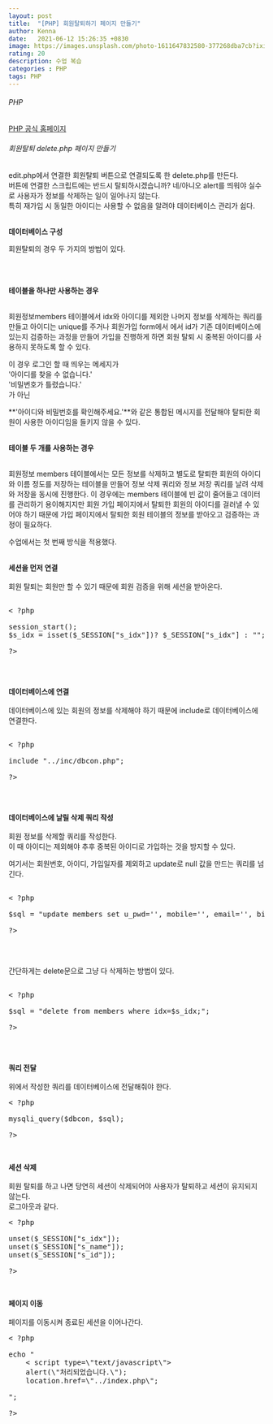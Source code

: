 ```yaml
---
layout: post
title:  "[PHP] 회원탈퇴하기 페이지 만들기"
author: Kenna
date:   2021-06-12 15:26:35 +0830
image: https://images.unsplash.com/photo-1611647832580-377268dba7cb?ixid=MnwxMjA3fDB8MHxzZWFyY2h8OHx8cGhwfGVufDB8fDB8fA%3D%3D&ixlib=rb-1.2.1&auto=format&fit=crop&w=500&q=60
rating: 20
description: 수업 복습
categories : PHP
tags: PHP
---
```


###### PHP
[PHP 공식 홈페이지]("https://www.php.net/")


###### 회원탈퇴 delete.php 페이지 만들기

edit.php에서 연결한 회원탈퇴 버튼으로 연결되도록 한 delete.php를 만든다.  
버튼에 연결한 스크립트에는 반드시
탈퇴하시겠습니까? 네/아니오 alert를 띄워야 실수로 사용자가 정보를 삭제하는 일이 일어나지 않는다.  
특히 재가입 시 동일한 아이디는 사용할 수 없음을 알려야 데이터베이스 관리가 쉽다.  
<br>

**데이터베이스 구성**
  
회원탈퇴의 경우 두 가지의 방법이 있다.

<br><br>
  
**테이블을 하나만 사용하는 경우**  

<br>
회원정보members 테이블에서 idx와 아이디를 제외한 나머지 정보를 삭제하는 쿼리를 만들고  
아이디는 unique를 주거나 회원가입 form에서 에서 id가 기존 데이터베이스에 있는지 검증하는 과정을 만들어  
가입을 진행하게 하면 회원 탈퇴 시 중복된 아이디를 사용하지 못하도록 할 수 있다.  
  
이 경우 로그인 할 때 띄우는 메세지가  
'아이디를 찾을 수 없습니다.'  
'비밀번호가 틀렸습니다.'  
가 아닌  

**'아이디와 비밀번호를 확인해주세요.'**와 같은 통합된 메시지를 전달해야 탈퇴한 회원이 사용한 아이디임을 들키지 않을 수 있다.
<br><br>

**테이블 두 개를 사용하는 경우**
  
<br>
회원정보 members 테이블에서는 모든 정보를 삭제하고  
별도로 탈퇴한 회원의 아이디와 이름 정도를 저장하는 테이블을 만들어  
정보 삭제 쿼리와 정보 저장 쿼리를 날려 삭제와 저장을 동시에 진행한다.  
이 경우에는 members 테이블에 빈 값이 줄어들고 데이터를 관리하기 용이해지지만    
회원 가입 페이지에서 탈퇴한 회원의 아이디를 걸러낼 수 있어야 하기 때문에    
가입 페이지에서 탈퇴한 회원 테이블의 정보를 받아오고 검증하는 과정이 필요하다.  

수업에서는 첫 번째 방식을 적용했다.  
<br>
  
**세션을 먼저 연결**
<br>
<br>
회원 탈퇴는 회원만 할 수 있기 때문에 회원 검증을 위해 세션을 받아온다.  

<pre>

< ?php

session_start();
$s_idx = isset($_SESSION["s_idx"])? $_SESSION["s_idx"] : ""; 

?>

</pre>
<br>
  
**데이터베이스에 연결**
<br>
<br>
데이터베이스에 있는 회원의 정보를 삭제해야 하기 때문에 include로 데이터베이스에 연결한다.

<pre>

< ?php

include "../inc/dbcon.php";

?>

</pre>
<br>

**데이터베이스에 날릴 삭제 쿼리 작성**
<br>
<br>
회원 정보를 삭제할 쿼리를 작성한다.  
이 때 아이디는 제외해야 추후 중복된 아이디로 가입하는 것을 방지할 수 있다.   
  
여기서는 회원번호, 아이디, 가입일자를 제외하고 update로 null 값을 만드는 쿼리를 넘긴다.  
  
<pre>

< ?php

$sql = "update members set u_pwd='', mobile='', email='', birth=Null, postalcode='', addr1='', addr2='' where idx=$s_idx;";

?>

</pre>
<br>
  

간단하게는 delete문으로 그냥 다 삭제하는 방법이 있다.
  
<pre>

< ?php

$sql = "delete from members where idx=$s_idx;";

?>

</pre>
<br>
  
  
**쿼리 전달**
<br>
<br>
위에서 작성한 쿼리를 데이터베이스에 전달해줘야 한다.  
<pre>
< ?php

mysqli_query($dbcon, $sql);

?>
</pre>
<br>


**세션 삭제**
<br>
<br>
회원 탈퇴를 하고 나면 당연히 세션이 삭제되어야 사용자가 탈퇴하고 세션이 유지되지 않는다.  
로그아웃과 같다.  

<pre>
< ?php

unset($_SESSION["s_idx"]);
unset($_SESSION["s_name"]);
unset($_SESSION["s_id"]);

?>
</pre>
<br>

**페이지 이동**
<br>
<br>
페이지를 이동시켜 종료된 세션을 이어나간다.
<pre>
< ?php

echo "
    < script type=\"text/javascript\">
    alert(\"처리되었습니다.\");
    location.href=\"../index.php\";
    </ script> 
";

?>
</pre>
<br>